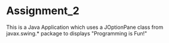 # Assignment_2
This is a Java Application which uses a JOptionPane class from javax.swing.* package to displays "Programming is Fun!"
